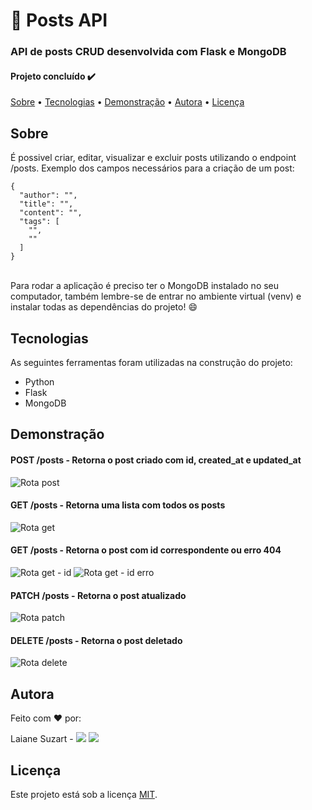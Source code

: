 # 📮 Posts API
### API de posts CRUD desenvolvida com Flask e MongoDB

#### Projeto concluído ✔️

[Sobre](#sobre) • [Tecnologias](#tecnologias) • [Demonstração](#demonstração) • [Autora](#autora) • [Licença](#licença)

## Sobre
É possivel criar, editar, visualizar e excluir posts utilizando o endpoint /posts. Exemplo dos campos necessários para a criação de um post:
```
{
  "author": "",
  "title": "",
  "content": "",
  "tags": [
    "",
    ""
  ]
}
```
\
Para rodar a aplicação é preciso ter o MongoDB instalado no seu computador, também lembre-se de entrar no ambiente virtual (venv) e instalar todas as dependências do projeto! 😄

## Tecnologias
As seguintes ferramentas foram utilizadas na construção do projeto:

* Python
* Flask
* MongoDB

## Demonstração
#### POST /posts - Retorna o post criado com id, created_at e updated_at
![Rota post](https://i.imgur.com/Agq89ry.png)
#### GET /posts - Retorna uma lista com todos os posts
![Rota get](https://i.imgur.com/JS367ZE.png)
#### GET /posts<id> - Retorna o post com id correspondente ou erro 404
![Rota get - id](https://i.imgur.com/nolzYzJ.png)
![Rota get - id erro](https://i.imgur.com/pUxuneT.png)
#### PATCH /posts<id> - Retorna o post atualizado
![Rota patch](https://i.imgur.com/iX5dxdz.png)
#### DELETE /posts - Retorna o post deletado
![Rota delete](https://i.imgur.com/v2fHqyw.png)

## Autora
Feito com ❤️ por:

Laiane Suzart - <a href="https://www.linkedin.com/in/laianesuzart/" target="_blank"><img src="https://img.shields.io/badge/-LinkedIn-%230077B5?style=for-the-badge&logo=linkedin&logoColor=white" target="_blank"></a> 
<a href="https://github.com/laianesuzart" target="_blank"><img src="https://img.shields.io/badge/GitHub-100000?style=for-the-badge&logo=github&logoColor=white" target="_blank"></a>

## Licença
Este projeto está sob a licença [MIT](https://choosealicense.com/licenses/mit/).

